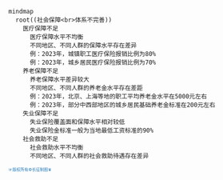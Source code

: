 
```mermaid
mindmap
  root((社会保障<br>体系不完善))
    医疗保障不足
      医疗保障水平不均衡
      不同地区、不同人群的保障水平存在差异
      例：2023年，城镇职工医疗保险报销比例为80%
      例：2023年，城乡居民医疗保险报销比例为70%
    养老保障不足
      养老保障水平差异较大
      不同地区、不同人群的养老金水平存在差距
      例：2023年，北京、上海等地的职工平均养老金水平在5000元左右
      例：2023年，部分中西部地区的城乡居民基础养老金标准在200元左右
    失业保障不足
      失业保险覆盖面和保障水平相对较低
      失业保险金标准一般为当地最低工资标准的90%
    社会救助不足
      社会救助水平不均衡
      不同地区、不同人群的社会救助待遇存在差异
```
<span style="color:#1f77b4; font-weight:; font-size:8px;">☞版权所有©长征制图♛</span>